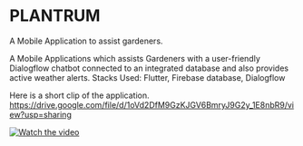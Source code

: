 # PLANTRUM
A Mobile Application to assist gardeners.

A Mobile Applications which assists Gardeners with a user-friendly Dialogflow chatbot connected to an integrated database and also provides active weather alerts.
Stacks Used: Flutter, Firebase database, Dialogflow

Here is a short clip of the application.
https://drive.google.com/file/d/1oVd2DfM9GzKJGV6BmryJ9G2y_1E8nbR9/view?usp=sharing

[![Watch the video](https://drive.google.com/file/d/1LffY6TwCGp2pUsON4ElkAxI6UwgFqCqL/view?usp=sharing)](https://drive.google.com/file/d/1oVd2DfM9GzKJGV6BmryJ9G2y_1E8nbR9/view?usp=sharing)
